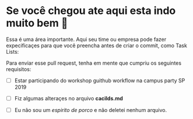 # Se você chegou ate aqui esta indo muito bem :tada:

Essa é uma área importante. Aqui seu time ou empresa pode fazer expecificaçes para que você preencha antes de criar o commit,
como Task Lists:

Para enviar esse pull request, tenha em mente que cumpriu os seguintes requisitos:

- [ ] Estar participando do workshop guithub workflow na campus party SP 2019
- [ ] Fiz algumas alteraçes no arquivo **cacilds.md**
- [ ] Eu não sou um *espirito de porco* e não deletei nenhum arquivo.


